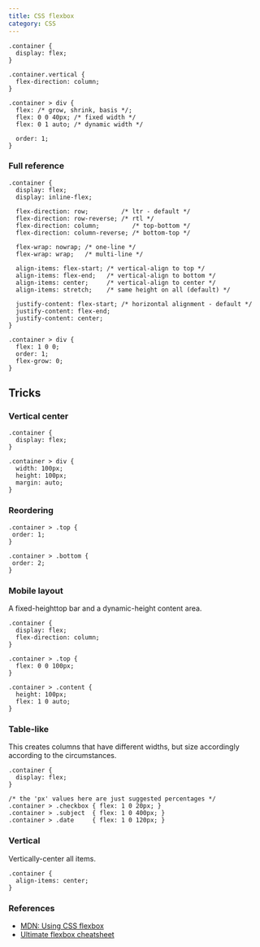 ```yaml
---
title: CSS flexbox
category: CSS
---
```


    .container {
      display: flex;
    }

    .container.vertical {
      flex-direction: column;
    }

    .container > div {
      flex: /* grow, shrink, basis */;
      flex: 0 0 40px; /* fixed width */
      flex: 0 1 auto; /* dynamic width */

      order: 1;
    }

### Full reference

    .container {
      display: flex;
      display: inline-flex;

      flex-direction: row;         /* ltr - default */
      flex-direction: row-reverse; /* rtl */
      flex-direction: column;         /* top-bottom */
      flex-direction: column-reverse; /* bottom-top */

      flex-wrap: nowrap; /* one-line */
      flex-wrap: wrap;   /* multi-line */

      align-items: flex-start; /* vertical-align to top */
      align-items: flex-end;   /* vertical-align to bottom */
      align-items: center;     /* vertical-align to center */
      align-items: stretch;    /* same height on all (default) */

      justify-content: flex-start; /* horizontal alignment - default */
      justify-content: flex-end;
      justify-content: center;
    }

    .container > div {
      flex: 1 0 0;
      order: 1;
      flex-grow: 0;
    }

## Tricks

### Vertical center

    .container {
      display: flex;
    }

    .container > div {
      width: 100px;
      height: 100px;
      margin: auto;
    }

### Reordering

    .container > .top {
     order: 1;
    }

    .container > .bottom {
     order: 2;
    }

### Mobile layout

A fixed-heighttop bar and a dynamic-height content area.

    .container {
      display: flex;
      flex-direction: column;
    }

    .container > .top {
      flex: 0 0 100px;
    }

    .container > .content {
      height: 100px;
      flex: 1 0 auto;
    }

### Table-like

This creates columns that have different widths, but size accordingly according
to the circumstances.

    .container {
      display: flex;
    }

    /* the 'px' values here are just suggested percentages */
    .container > .checkbox { flex: 1 0 20px; }
    .container > .subject  { flex: 1 0 400px; }
    .container > .date     { flex: 1 0 120px; }

### Vertical

Vertically-center all items.

    .container {
      align-items: center;
    }

### References

 * [MDN: Using CSS flexbox](https://developer.mozilla.org/en-US/docs/Web/Guide/CSS/Flexible_boxes)
 * [Ultimate flexbox cheatsheet](http://www.sketchingwithcss.com/samplechapter/cheatsheet.html)
